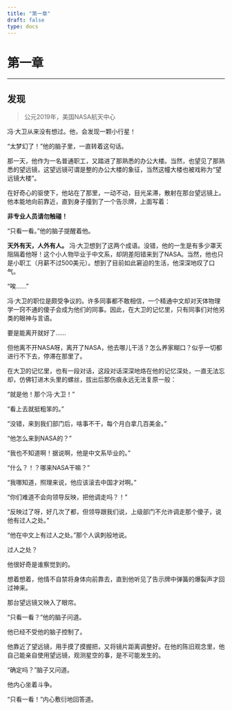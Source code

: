 ```yaml
---
title: "第一章"
draft: false
type: docs
---
```


# 第一章

----

## 发现

> 公元2019年，美国NASA航天中心

冯·大卫从来没有想过。他，会发现一颗小行星！

“太梦幻了！”他的脑子里，一直转着这句话。

那一天，他作为一名普通职工，又踏进了那熟悉的办公大楼。当然，也望见了那熟悉的望远镜，这望远镜可谓是整的办公大楼的象征，当然这幢大楼也被戏称为“望远镜大楼”。

在好奇心的驱使下，他站在了那里，一动不动，目光呆滞，散射在那台望远镜上。他本能地向前靠近，直到身子撞到了一个告示牌，上面写着：

**非专业人员请勿触碰！**

“只看一看。”他的脑子提醒着他。

**天外有天，人外有人。** 冯·大卫想到了这两个成语。没错，他的一生是有多少罩天阻隔着他呀！这个小人物毕业于中文系，却阴差阳错来到了NASA。当然，他也只是小职工（月薪不过500美元）。想到了目前如此窘迫的生活，他深深地叹了口气。

“唉……”

冯·大卫的职位是颇受争议的。许多同事都不敢相信，一个精通中文却对天体物理学一窍不通的傻子会成为他们的同事。因此，在大卫的记忆里，只有同事们对他另类的眼神与言语。

要是能离开就好了……

但他离不开NASA呀，离开了NASA，他去哪儿干活？怎么养家糊口？似乎一切都进行不下去，停滞在那里了。

在大卫的记忆里，也有一段对话，这段对话深深地烙在他的记忆深处，一直无法忘却，仿佛钉进木头里的螺丝，拔出后那伤痕永远无法复原一般：

“就是他！那个冯·大卫！”

“看上去就挺粗笨的。”

“没错，来到我们部门后，啥事不干，每个月白拿几百美金。”

“他怎么来到NASA的？”

“我也不知道啊！据说啊，他是中文系毕业的。”

“什么？！？哪来NASA干嘛？”

“我哪知道，照理来说，他应该滚去中国才对啊。”

“你们难道不会向领导反映，把他调走吗？！”

“反映过了呀，好几次了都，但领导跟我们说，上级部门不允许调走那个傻子，说他有过人之处。”

“他在中文上有过人之处。”那个人讽刺般地说。

过人之处？

他很好奇是谁察觉到的。

想着想着，他情不自禁将身体向前靠去，直到他听见了告示牌中弹簧的爆裂声才回过神来。

那台望远镜又映入了眼帘。

“只看一看？”他的脑子问道。

他已经不受他的脑子控制了。

他靠近了望远镜，用手摸了摸握把，又将镜片距离调整好。在他的陈旧观念里，他自己能亲自使用望远镜，观测星空的事，是不可能发生的。

“确定吗？”脑子又问道。

他内心坐着斗争。

“只看一看！”内心敷衍地回答道。
